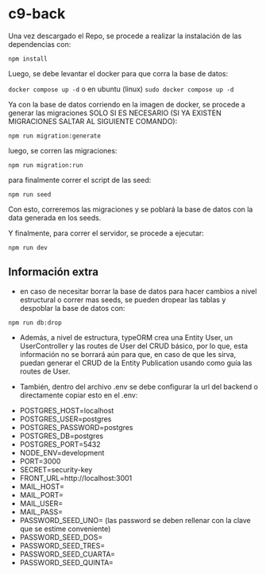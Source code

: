 # c9-back

Una vez descargado el Repo, se procede a realizar la instalación de las dependencias con:

`npm install`

Luego, se debe levantar el docker para que corra la base de datos:

`docker compose up -d` o en ubuntu (linux) `sudo docker compose up -d`

Ya con la base de datos corriendo en la imagen de docker, se procede a generar las migraciones SOLO SI ES NECESARIO (SI YA EXISTEN MIGRACIONES SALTAR AL SIGUIENTE COMANDO):

`npm run migration:generate`

luego, se corren las migraciones:

`npm run migration:run`

para finalmente correr el script de las seed:

`npm run seed`

Con esto, correremos las migraciones y se poblará la base de datos con la data generada en los seeds.

Y finalmente, para correr el servidor, se procede a ejecutar:

`npm run dev`

## Información extra

- en caso de necesitar borrar la base de datos para hacer cambios a nivel estructural o correr mas seeds, se pueden dropear las tablas y despoblar la base de datos con:

`npm run db:drop`

- Además, a nivel de estructura, typeORM crea una Entity User, un UserController y las routes de User del CRUD básico, por lo que, esta información no se borrará aún para que, en caso de que les sirva, puedan generar el CRUD de la Entity Publication usando como guía las routes de User.

- También, dentro del archivo .env se debe configurar la url del backend o directamente copiar esto en el .env:

* POSTGRES_HOST=localhost
* POSTGRES_USER=postgres
* POSTGRES_PASSWORD=postgres
* POSTGRES_DB=postgres
* POSTGRES_PORT=5432
* NODE_ENV=development
* PORT=3000
* SECRET=security-key
* FRONT_URL=http://localhost:3001
* MAIL_HOST=
* MAIL_PORT=
* MAIL_USER=
* MAIL_PASS=
* PASSWORD_SEED_UNO= (las password se deben rellenar con la clave que se estime conveniente)
* PASSWORD_SEED_DOS=
* PASSWORD_SEED_TRES=
* PASSWORD_SEED_CUARTA=
* PASSWORD_SEED_QUINTA=
